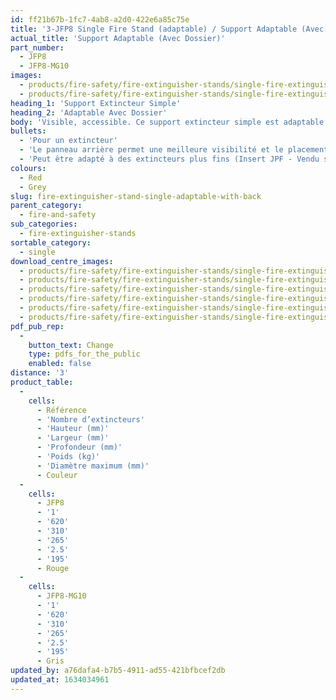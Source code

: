 ```yaml
---
id: ff21b67b-1fc7-4ab8-a2d0-422e6a85c75e
title: '3-JFP8 Single Fire Stand (adaptable) / Support Adaptable (Avec Dossier)'
actual_title: 'Support Adaptable (Avec Dossier)'
part_number:
  - JFP8
  - JFP8-MG10
images:
  - products/fire-safety/fire-extinguisher-stands/single-fire-extinguisher-stands/jfp8/images-lr/Product_Image_776x776_(518x518_focus_area)-JFP8_01.jpg
  - products/fire-safety/fire-extinguisher-stands/single-fire-extinguisher-stands/jfp8/images-lr/Product_Image_776x776_(518x518_focus_area)-JFP8-MG10_01.jpg
heading_1: 'Support Extincteur Simple'
heading_2: 'Adaptable Avec Dossier'
body: 'Visible, accessible. Ce support extincteur simple est adaptable et se compose d''un socle et d''un dossier.'
bullets:
  - 'Pour un extincteur'
  - 'Le panneau arrière permet une meilleure visibilité et le placement des étiquettes'
  - 'Peut être adapté à des extincteurs plus fins (Insert JPF - Vendu séparément)'
colours:
  - Red
  - Grey
slug: fire-extinguisher-stand-single-adaptable-with-back
parent_category:
  - fire-and-safety
sub_categories:
  - fire-extinguisher-stands
sortable_category:
  - single
download_centre_images:
  - products/fire-safety/fire-extinguisher-stands/single-fire-extinguisher-stands/jfp8/images-hr/JFP8-MG10_001.jpg
  - products/fire-safety/fire-extinguisher-stands/single-fire-extinguisher-stands/jfp8/images-hr/JFP8-MG10_002.jpg
  - products/fire-safety/fire-extinguisher-stands/single-fire-extinguisher-stands/jfp8/images-hr/JFP8-MG10_003.jpg
  - products/fire-safety/fire-extinguisher-stands/single-fire-extinguisher-stands/jfp8/images-hr/JFP8_001.jpg
  - products/fire-safety/fire-extinguisher-stands/single-fire-extinguisher-stands/jfp8/images-hr/JFP8_002.jpg
  - products/fire-safety/fire-extinguisher-stands/single-fire-extinguisher-stands/jfp8/images-hr/JFP8_003.jpg
pdf_pub_rep:
  -
    button_text: Change
    type: pdfs_for_the_public
    enabled: false
distance: '3'
product_table:
  -
    cells:
      - Référence
      - 'Nombre d’extincteurs'
      - 'Hauteur (mm)'
      - 'Largeur (mm)'
      - 'Profondeur (mm)'
      - 'Poids (kg)'
      - 'Diamètre maximum (mm)'
      - Couleur
  -
    cells:
      - JFP8
      - '1'
      - '620'
      - '310'
      - '265'
      - '2.5'
      - '195'
      - Rouge
  -
    cells:
      - JFP8-MG10
      - '1'
      - '620'
      - '310'
      - '265'
      - '2.5'
      - '195'
      - Gris
updated_by: a76dafa4-b7b5-4911-ad55-421bfbcef2db
updated_at: 1634034961
---
```

